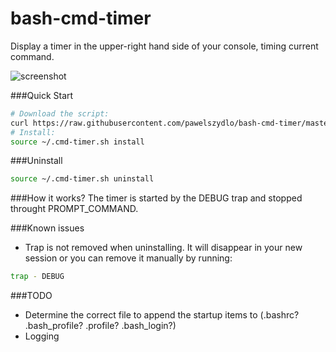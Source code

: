 # bash-cmd-timer
Display a timer in the upper-right hand side of your console, timing current command.

![screenshot](http://i.imgur.com/vcHKBgf.png)

###Quick Start
```bash
# Download the script:
curl https://raw.githubusercontent.com/pawelszydlo/bash-cmd-timer/master/cmd-timer.sh -o ~/.cmd-timer.sh
# Install:
source ~/.cmd-timer.sh install
```

###Uninstall
```bash
source ~/.cmd-timer.sh uninstall
```

###How it works?
The timer is started by the DEBUG trap and stopped throught PROMPT_COMMAND.

###Known issues
* Trap is not removed when uninstalling. It will disappear in your new session or you can remove it manually by running:
```bash
trap - DEBUG
```

###TODO
* Determine the correct file to append the startup items to (.bashrc? .bash_profile? .profile? .bash_login?)
* Logging
